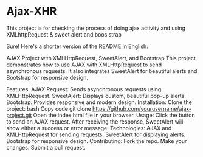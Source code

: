 # Ajax-XHR
This project is for checking the process of doing ajax activity and using XMLhttpRequest &amp; sweet alert and boos strap


Sure! Here's a shorter version of the README in English:

AJAX Project with XMLHttpRequest, SweetAlert, and Bootstrap
This project demonstrates how to use AJAX with XMLHttpRequest to send asynchronous requests. It also integrates SweetAlert for beautiful alerts and Bootstrap for responsive design.

Features:
AJAX Request: Sends asynchronous requests using XMLHttpRequest.
SweetAlert: Displays custom, beautiful pop-up alerts.
Bootstrap: Provides responsive and modern design.
Installation:
Clone the project:
bash
Copy code
git clone https://github.com/yourusername/ajax-project.git
Open the index.html file in your browser.
Usage:
Click the button to send an AJAX request.
After receiving the response, SweetAlert will show either a success or error message.
Technologies:
AJAX and XMLHttpRequest for sending requests.
SweetAlert for displaying alerts.
Bootstrap for responsive design.
Contributing:
Fork the repo.
Make your changes.
Submit a pull request.
